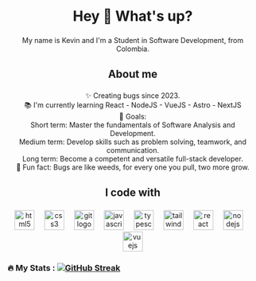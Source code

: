 <h1 align="center">Hey 👋 What's up?</h1>

###

<p align="center">My name is Kevin and I'm a Student in Software Development, from Colombia.</p>

###

<h2 align="center">About me</h2>

###

<p align="center">✨ Creating bugs since 2023.<br>📚 I'm currently learning React - NodeJS - VueJS - Astro - NextJS<br>🎯 Goals: <br>Short term: Master the fundamentals of Software Analysis and Development.<br>Medium term: Develop skills such as problem solving, teamwork, and communication.<br>Long term: Become a competent and versatile full-stack developer.<br>🎲 Fun fact: Bugs are like weeds, for every one you pull, two more grow.</p>

###

<h2 align="center">I code with</h2>

###

<div align="center">
  <img src="https://cdn.jsdelivr.net/gh/devicons/devicon/icons/html5/html5-original.svg" height="40" alt="html5 logo"  />
  <img width="12" />
  <img src="https://cdn.jsdelivr.net/gh/devicons/devicon/icons/css3/css3-original.svg" height="40" alt="css3 logo"  />
  <img width="12" />
  <img src="https://cdn.jsdelivr.net/gh/devicons/devicon/icons/git/git-original.svg" height="40" alt="git logo"  />
  <img width="12" />
  <img src="https://cdn.jsdelivr.net/gh/devicons/devicon/icons/javascript/javascript-original.svg" height="40" alt="javascript logo"  />
  <img width="12" />
  <img src="https://cdn.jsdelivr.net/gh/devicons/devicon/icons/typescript/typescript-original.svg" height="40" alt="typescript logo"  />
  <img width="12" />
  <img src="https://cdn.jsdelivr.net/gh/devicons/devicon/icons/tailwindcss/tailwindcss-original-wordmark.svg" height="40" alt="tailwindcss logo"  />
  <img width="12" />
  <img src="https://cdn.jsdelivr.net/gh/devicons/devicon/icons/react/react-original.svg" height="40" alt="react logo"  />
  <img width="12" />
  <img src="https://cdn.jsdelivr.net/gh/devicons/devicon/icons/nodejs/nodejs-original.svg" height="40" alt="nodejs logo"  />
  <img width="12" />
  <img src="https://cdn.jsdelivr.net/gh/devicons/devicon/icons/vuejs/vuejs-original.svg" height="40" alt="vuejs logo"  />
</div>

### 

### :fire: My Stats : [![GitHub Streak](http://github-readme-streak-stats.herokuapp.com?user=KevaCG&theme=dark&background=000000)](https://git.io/streak-stats)
